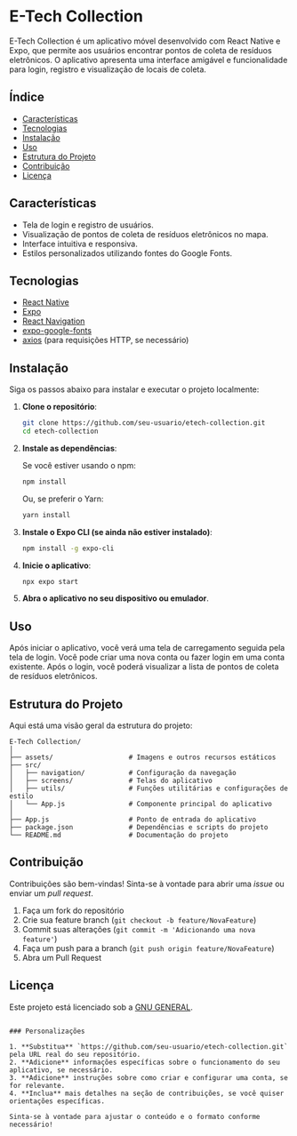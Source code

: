 # E-Tech Collection

E-Tech Collection é um aplicativo móvel desenvolvido com React Native e Expo, que permite aos usuários encontrar pontos de coleta de resíduos eletrônicos. O aplicativo apresenta uma interface amigável e funcionalidade para login, registro e visualização de locais de coleta.

## Índice

- [Características](#características)
- [Tecnologias](#tecnologias)
- [Instalação](#instalação)
- [Uso](#uso)
- [Estrutura do Projeto](#estrutura-do-projeto)
- [Contribuição](#contribuição)
- [Licença](#licença)

## Características

- Tela de login e registro de usuários.
- Visualização de pontos de coleta de resíduos eletrônicos no mapa.
- Interface intuitiva e responsiva.
- Estilos personalizados utilizando fontes do Google Fonts.

## Tecnologias

- [React Native](https://reactnative.dev/)
- [Expo](https://expo.dev/)
- [React Navigation](https://reactnavigation.org/)
- [expo-google-fonts](https://github.com/expo/google-fonts)
- [axios](https://axios-http.com/docs/intro) (para requisições HTTP, se necessário)

## Instalação

Siga os passos abaixo para instalar e executar o projeto localmente:

1. **Clone o repositório**:

   ```bash
   git clone https://github.com/seu-usuario/etech-collection.git
   cd etech-collection
   ```

2. **Instale as dependências**:

   Se você estiver usando o npm:

   ```bash
   npm install
   ```

   Ou, se preferir o Yarn:

   ```bash
   yarn install
   ```

3. **Instale o Expo CLI (se ainda não estiver instalado)**:

   ```bash
   npm install -g expo-cli
   ```

4. **Inicie o aplicativo**:

   ```bash
   npx expo start
   ```

5. **Abra o aplicativo no seu dispositivo ou emulador**.

## Uso

Após iniciar o aplicativo, você verá uma tela de carregamento seguida pela tela de login. Você pode criar uma nova conta ou fazer login em uma conta existente. Após o login, você poderá visualizar a lista de pontos de coleta de resíduos eletrônicos.

## Estrutura do Projeto

Aqui está uma visão geral da estrutura do projeto:

```
E-Tech Collection/
│
├── assets/                   # Imagens e outros recursos estáticos
├── src/
│   ├── navigation/           # Configuração da navegação
│   ├── screens/              # Telas do aplicativo
│   ├── utils/                # Funções utilitárias e configurações de estilo
│   └── App.js                # Componente principal do aplicativo
│
├── App.js                    # Ponto de entrada do aplicativo
├── package.json              # Dependências e scripts do projeto
└── README.md                 # Documentação do projeto
```

## Contribuição

Contribuições são bem-vindas! Sinta-se à vontade para abrir uma *issue* ou enviar um *pull request*.

1. Faça um fork do repositório
2. Crie sua feature branch (`git checkout -b feature/NovaFeature`)
3. Commit suas alterações (`git commit -m 'Adicionando uma nova feature'`)
4. Faça um push para a branch (`git push origin feature/NovaFeature`)
5. Abra um Pull Request

## Licença

Este projeto está licenciado sob a [GNU GENERAL](LICENSE).
```

### Personalizações

1. **Substitua** `https://github.com/seu-usuario/etech-collection.git` pela URL real do seu repositório.
2. **Adicione** informações específicas sobre o funcionamento do seu aplicativo, se necessário.
3. **Adicione** instruções sobre como criar e configurar uma conta, se for relevante.
4. **Inclua** mais detalhes na seção de contribuições, se você quiser orientações específicas.

Sinta-se à vontade para ajustar o conteúdo e o formato conforme necessário!
